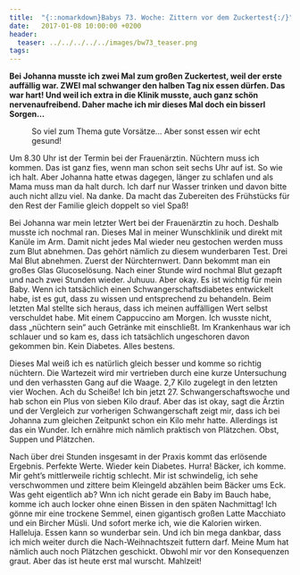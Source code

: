 ```yaml
---
title:  "{::nomarkdown}Babys 73. Woche: Zittern vor dem Zuckertest{:/}"
date:   2017-01-08 10:00:00 +0200
header:
  teaser: ../../../../../images/bw73_teaser.png
tags:
---
```

**Bei Johanna musste ich zwei Mal zum großen Zuckertest, weil der erste auffällig war. ZWEI mal schwanger den halben Tag nix essen dürfen. Das war hart! Und weil ich extra in die Klinik musste, auch ganz schön nervenaufreibend. Daher mache ich mir dieses Mal doch ein bisserl Sorgen…**

<figure>
  <img src="../../../../../images/bw73.jpg" alt="">
  <figcaption>So viel zum Thema gute Vorsätze... Aber sonst essen wir echt gesund!</figcaption>
</figure>

Um 8.30 Uhr ist der Termin bei der Frauenärztin. Nüchtern muss ich kommen. Das ist ganz fies, wenn man schon seit sechs Uhr auf ist. So wie ich halt. Aber Johanna hatte etwas dagegen, länger zu schlafen und als Mama muss man da halt durch. Ich darf nur Wasser trinken und davon bitte auch nicht allzu viel. Na danke. Da macht das Zubereiten des Frühstücks für den Rest der Familie gleich doppelt so viel Spaß!

Bei Johanna war mein letzter Wert bei der Frauenärztin zu hoch. Deshalb musste ich nochmal ran. Dieses Mal in meiner Wunschklinik und direkt mit Kanüle im Arm. Damit nicht jedes Mal wieder neu gestochen werden muss zum Blut abnehmen. Das gehört nämlich zu diesem wunderbaren Test. Drei Mal Blut abnehmen. Zuerst der Nürchternwert. Dann bekommt man ein großes Glas Glucoselösung. Nach einer Stunde wird nochmal Blut gezapft und nach zwei Stunden wieder. Juhuuu. Aber okay. Es ist wichtig für mein Baby. Wenn ich tatsächlich einen Schwangerschaftsdiabetes entwickelt habe, ist es gut, dass zu wissen und entsprechend zu behandeln. Beim letzten Mal stellte sich heraus, dass ich meinen auffälligen Wert selbst verschuldet habe. Mit einem Cappuccino am Morgen. Ich wusste nicht, dass „nüchtern sein“ auch Getränke mit einschließt. Im Krankenhaus war ich schlauer und so kam es, dass ich tatsächlich ungeschoren davon gekommen bin. Kein Diabetes. Alles bestens.

Dieses Mal weiß ich es natürlich gleich besser und komme so richtig nüchtern. Die Wartezeit wird mir vertrieben durch eine kurze Untersuchung und den verhassten Gang auf die Waage. 2,7 Kilo zugelegt in den letzten vier Wochen. Ach du Scheiße! Ich bin jetzt 27. Schwangerschaftswoche und hab schon ein Plus von sieben Kilo drauf. Aber das ist okay, sagt die Ärztin und der Vergleich zur vorherigen Schwangerschaft zeigt mir, dass ich bei Johanna zum gleichen Zeitpunkt schon ein Kilo mehr hatte. Allerdings ist das ein Wunder. Ich ernähre mich nämlich praktisch von Plätzchen. Obst, Suppen und Plätzchen.

Nach über drei Stunden insgesamt in der Praxis kommt das erlösende Ergebnis. Perfekte Werte. Wieder kein Diabetes. Hurra! Bäcker, ich komme. Mir geht’s mittlerweile richtig schlecht. Mir ist schwindelig, ich sehe verschwommen und zittere beim Kleingeld abzählen beim Bäcker ums Eck. Was geht eigentlich ab? Wnn ich nicht gerade ein Baby im Bauch habe, komme ich auch locker ohne einen Bissen in den späten Nachmittag! Ich gönne mir eine trockene Semmel, einen gigantisch großen Latte Macchiato und ein Bircher Müsli. Und sofort merke ich, wie die Kalorien wirken. Halleluja. Essen kann so wunderbar sein. Und ich bin mega dankbar, dass ich mich weiter durch die Nach-Weihnachtszeit futtern darf. Meine Mum hat nämlich auch noch Plätzchen geschickt. Obwohl mir vor den Konsequenzen graut. Aber das ist heute erst mal wurscht. Mahlzeit!